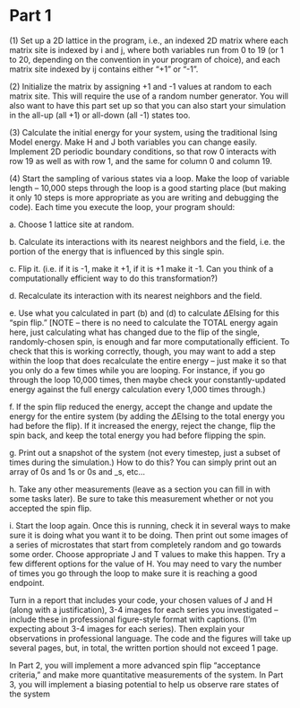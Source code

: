 # Part 1
(1) Set up a 2D lattice in the program, i.e., an indexed 2D matrix where each
matrix site is indexed by i and j, where both variables run from 0 to 19 (or 1
to 20, depending on the convention in your program of choice), and each
matrix site indexed by ij contains either “+1” or “-1”.

(2) Initialize the matrix by assigning +1 and -1 values at random to each matrix
site. This will require the use of a random number generator. You will also
want to have this part set up so that you can also start your simulation in the
all-up (all +1) or all-down (all -1) states too.

(3) Calculate the initial energy for your system, using the traditional Ising Model
energy. Make H and J both variables you can change easily. Implement 2D
periodic boundary conditions, so that row 0 interacts with row 19 as well as
with row 1, and the same for column 0 and column 19.

(4) Start the sampling of various states via a loop. Make the loop of variable
length – 10,000 steps through the loop is a good starting place (but making it
only 10 steps is more appropriate as you are writing and debugging the
code). Each time you execute the loop, your program should:

  a. Choose 1 lattice site at random.
  
  b. Calculate its interactions with its nearest neighbors and the field, i.e.
the portion of the energy that is influenced by this single spin.
  
  c. Flip it. (i.e. if it is -1, make it +1, if it is +1 make it -1. Can you think of
a computationally efficient way to do this transformation?)
  
  d. Recalculate its interaction with its nearest neighbors and the field.
  
  e. Use what you calculated in part (b) and (d) to calculate $\Delta$EIsing for this
“spin flip.” [NOTE – there is no need to calculate the TOTAL energy
again here, just calculating what has changed due to the flip of the
single, randomly-chosen spin, is enough and far more computationally
efficient. To check that this is working correctly, though, you may
want to add a step within the loop that does recalculate the entire
energy – just make it so that you only do a few times while you are
looping. For instance, if you go through the loop 10,000 times, then
maybe check your constantly-updated energy against the full energy
calculation every 1,000 times through.)
  
  f. If the spin flip reduced the energy, accept the change and update the
energy for the entire system (by adding the $\Delta$EIsing to the total energy
you had before the flip). If it increased the energy, reject the change,
flip the spin back, and keep the total energy you had before flipping
the spin.
  
  g. Print out a snapshot of the system (not every timestep, just a subset of
times during the simulation.) How to do this? You can simply print
out an array of 0s and 1s or 0s and _s, etc...
  
  h. Take any other measurements (leave as a section you can fill in with
some tasks later). Be sure to take this measurement whether or not
you accepted the spin flip.
  
  i. Start the loop again. Once this is running, check it in several ways to make sure it is doing what you want
it to be doing. Then print out some images of a series of microstates that start from
completely random and go towards some order. Choose appropriate J and T values
to make this happen. Try a few different options for the value of H. You may need
to vary the number of times you go through the loop to make sure it is reaching a
good endpoint.

Turn in a report that includes your code, your chosen values of J and H (along with
a justification), 3-4 images for each series you investigated – include these in
professional figure-style format with captions. (I’m expecting about 3-4 images for
each series). Then explain your observations in professional language. The code and
the figures will take up several pages, but, in total, the written portion should not
exceed 1 page.

In Part 2, you will implement a more advanced spin flip “acceptance criteria,” and
make more quantitative measurements of the system. In Part 3, you will implement
a biasing potential to help us observe rare states of the system
